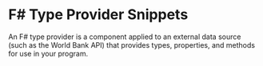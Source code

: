 # F# Type Provider Snippets

An F# type provider is a component applied to an external data source (such as the World Bank API) that provides types, properties, and methods for use in your program. 